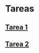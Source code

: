 # Tareas
## [Tarea 1](https://github.com/LIZZETHGOMEZ/Especialidad-Monetaria-UNAM/blob/main/Econometría/Tareas/Tarea1_LizzethGomezRodriguez.R)
## [Tarea 2](https://github.com/LIZZETHGOMEZ/Especialidad-Monetaria-UNAM/blob/main/Econometría/Tareas/Tarea_Series%20de%20tiempo.R)
